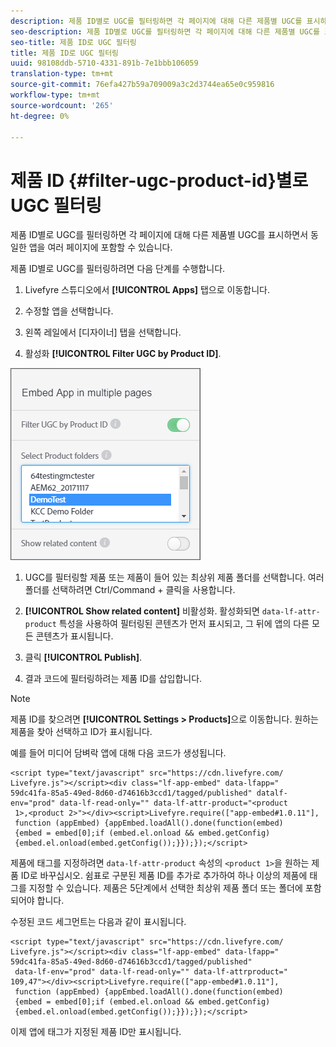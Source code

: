 ```yaml
---
description: 제품 ID별로 UGC를 필터링하면 각 페이지에 대해 다른 제품별 UGC를 표시하면서 동일한 앱을 여러 페이지에 포함할 수 있습니다.
seo-description: 제품 ID별로 UGC를 필터링하면 각 페이지에 대해 다른 제품별 UGC를 표시하면서 동일한 앱을 여러 페이지에 포함할 수 있습니다.
seo-title: 제품 ID로 UGC 필터링
title: 제품 ID로 UGC 필터링
uuid: 98108ddb-5710-4331-891b-7e1bbb106059
translation-type: tm+mt
source-git-commit: 76efa427b59a709009a3c2d3744ea65e0c959816
workflow-type: tm+mt
source-wordcount: '265'
ht-degree: 0%

---
```



# 제품 ID {#filter-ugc-product-id}별로 UGC 필터링

제품 ID별로 UGC를 필터링하면 각 페이지에 대해 다른 제품별 UGC를 표시하면서 동일한 앱을 여러 페이지에 포함할 수 있습니다.

제품 ID별로 UGC를 필터링하려면 다음 단계를 수행합니다.

1. Livefyre 스튜디오에서 **[!UICONTROL Apps]** 탭으로 이동합니다.

1. 수정할 앱을 선택합니다.

1. 왼쪽 레일에서 [디자이너] 탭을 선택합니다.

1. 활성화 **[!UICONTROL Filter UGC by Product ID]**.

![](assets/filter-ugc-product-id.png)

1. UGC를 필터링할 제품 또는 제품이 들어 있는 최상위 제품 폴더를 선택합니다.
여러 폴더를 선택하려면 Ctrl/Command + 클릭을 사용합니다.

1. **[!UICONTROL Show related content]** 비활성화.
활성화되면 `data-lf-attr-product` 특성을 사용하여 필터링된 콘텐츠가 먼저 표시되고, 그 뒤에 앱의 다른 모든 콘텐츠가 표시됩니다.

1. 클릭 **[!UICONTROL Publish]**.

1. 결과 코드에 필터링하려는 제품 ID를 삽입합니다.

>[!NOTE]
>
>제품 ID를 찾으려면 **[!UICONTROL Settings > Products]**&#x200B;으로 이동합니다. 원하는 제품을 찾아 선택하고 ID가 표시됩니다.

예를 들어 미디어 담벼락 앱에 대해 다음 코드가 생성됩니다.

```
<script type="text/javascript" src="https://cdn.livefyre.com/
Livefyre.js"></script><div class="lf-app-embed" data-lfapp="
59dc41fa-85a5-49ed-8d60-d74616b3ccd1/tagged/published" datalf-
env="prod" data-lf-read-only="" data-lf-attr-product="<product
 1>,<product 2>"></div><script>Livefyre.require(["app-embed#1.0.11"],
 function (appEmbed) {appEmbed.loadAll().done(function(embed)
 {embed = embed[0];if (embed.el.onload && embed.getConfig)
 {embed.el.onload(embed.getConfig());}});});</script>
```

제품에 태그를 지정하려면 `data-lf-attr-product` 속성의 `<product 1>`을 원하는 제품 ID로 바꾸십시오. 쉼표로 구분된 제품 ID를 추가로 추가하여 하나 이상의 제품에 태그를 지정할 수 있습니다. 제품은 5단계에서 선택한 최상위 제품 폴더 또는 폴더에 포함되어야 합니다.

수정된 코드 세그먼트는 다음과 같이 표시됩니다.

```
<script type="text/javascript" src="https://cdn.livefyre.com/
Livefyre.js"></script><div class="lf-app-embed" data-lfapp="
59dc41fa-85a5-49ed-8d60-d74616b3ccd1/tagged/published"
 data-lf-env="prod" data-lf-read-only="" data-lf-attrproduct="
109,47"></div><script>Livefyre.require(["app-embed#1.0.11"],
 function (appEmbed) {appEmbed.loadAll().done(function(embed)
 {embed = embed[0];if (embed.el.onload && embed.getConfig)
 {embed.el.onload(embed.getConfig());}});});</script>
```

이제 앱에 태그가 지정된 제품 ID만 표시됩니다.
